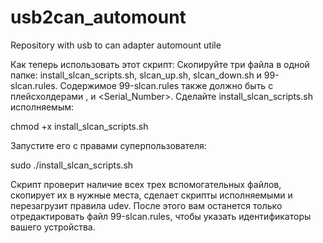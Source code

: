 # usb2can_automount
Repository with usb to can adapter automount utile

Как теперь использовать этот скрипт:
Скопируйте три файла в одной папке: install_slcan_scripts.sh, slcan_up.sh, slcan_down.sh и 99-slcan.rules.
Содержимое 99-slcan.rules также должно быть с плейсхолдерами , и <Serial_Number>. Сделайте install_slcan_scripts.sh исполняемым:

chmod +x install_slcan_scripts.sh

Запустите его с правами суперпользователя:

sudo ./install_slcan_scripts.sh

Скрипт проверит наличие всех трех вспомогательных файлов, скопирует их в нужные места, сделает скрипты исполняемыми и перезагрузит правила udev. После этого вам останется только отредактировать файл 99-slcan.rules, чтобы указать идентификаторы вашего устройства.
